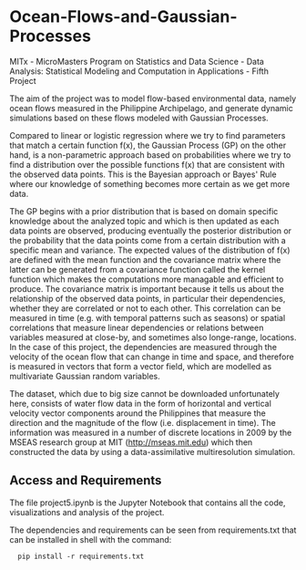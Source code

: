 # Ocean-Flows-and-Gaussian-Processes
MITx - MicroMasters Program on Statistics and Data Science - Data Analysis: Statistical Modeling and Computation in Applications - Fifth Project

The aim of the project was to model flow-based environmental data, namely ocean flows measured in the Philippine Archipelago, and generate dynamic simulations based on these flows modeled with Gaussian Processes.

Compared to linear or logistic regression where we try to find parameters that match a certain function f(x), the Gaussian Process (GP) on the other hand, is a non-parametric approach based on probabilities where we try to find a distribution over the possible functions f(x) that are consistent with the observed data points. This is the Bayesian approach or Bayes' Rule where our knowledge of something becomes more certain as we get more data.

The GP begins with a prior distribution that is based on domain specific knowledge about the analyzed topic and which is then updated as each data points are observed, producing eventually the posterior distribution or the probability that the data points come from a certain distribution with a specific mean and variance. The expected values of the distribution of f(x) are defined with the mean function and the covariance matrix where the latter can be generated from a covariance function called the kernel function which makes the computations more managable and efficient to produce. The covariance matrix is important because it tells us about the relationship of the observed data points, in particular their dependencies, whether they are correlated or not to each other. This correlation can be measured in time (e.g. with temporal patterns such as seasons) or spatial correlations that measure linear dependencies or relations between variables measured at close-by, and sometimes also longe-range, locations. In the case of this project, the dependencies are measured through the velocity of the ocean flow that can change in time and space, and therefore is measured in vectors that form a vector field, which are modelled as multivariate Gaussian random variables.

The dataset, which due to big size cannot be downloaded unfortunately here, consists of water flow data in the form of horizontal and vertical velocity vector components around the Philippines that measure the direction and the magnitude of the flow (i.e. displacement in time). The information was measured in a number of discrete locations in 2009 by the MSEAS research group at MIT (http://mseas.mit.edu) which then constructed the data by using a data-assimilative multiresolution simulation.

## Access and Requirements

The file project5.ipynb is the Jupyter Notebook that contains all the code, visualizations and analysis of the project.

The dependencies and requirements can be seen from requirements.txt that can be installed in shell with the command:

      pip install -r requirements.txt


